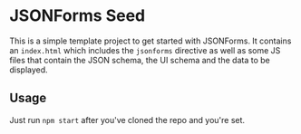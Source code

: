 # JSONForms Seed
This is a simple template project to get started with JSONForms.
It contains an `index.html` which includes the `jsonforms` directive as well as some JS files that contain the JSON schema, the UI schema and the data to be displayed.

## Usage
Just run `npm start` after you've cloned the repo and you're set.

